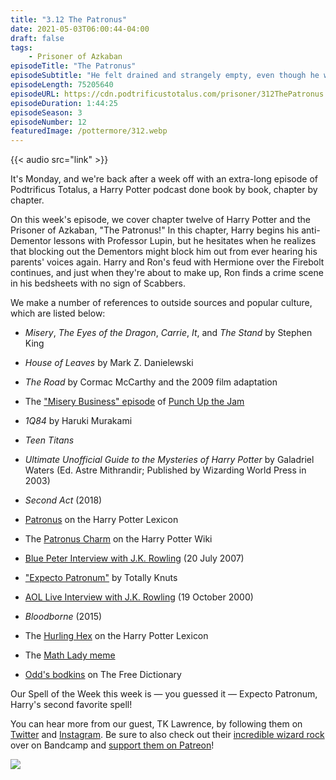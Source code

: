 ```yaml
---
title: "3.12 The Patronus"
date: 2021-05-03T06:00:44-04:00
draft: false
tags:
    - Prisoner of Azkaban
episodeTitle: "The Patronus"
episodeSubtitle: "He felt drained and strangely empty, even though he was so full of chocolate. Terrible though it was to hear his parents' last moments replayed inside his head, these were the only times Harry heard their voices since he was a very small child. But he'd never be able to produce a proper Patronus if he half wanted to hear his parents again..."
episodeLength: 75205640
episodeURL: https://cdn.podtrificustotalus.com/prisoner/312ThePatronus.mp3
episodeDuration: 1:44:25
episodeSeason: 3
episodeNumber: 12
featuredImage: /pottermore/312.webp
---
```

{{< audio src="link" >}}

It's Monday, and we're back after a week off with an extra-long episode of Podtrificus Totalus, a Harry Potter podcast done book by book, chapter by chapter.

On this week's episode, we cover chapter twelve of Harry Potter and the Prisoner of Azkaban, "The Patronus!" In this chapter, Harry begins his anti-Dementor lessons with Professor Lupin, but he hesitates when he realizes that blocking out the Dementors might block him out from ever hearing his parents' voices again. Harry and Ron's feud with Hermione over the Firebolt continues, and just when they're about to make up, Ron finds a crime scene in his bedsheets with no sign of Scabbers.

We make a number of references to outside sources and popular culture, which are listed below:

- *Misery*, *The Eyes of the Dragon*, *Carrie*, *It*, and *The Stand* by Stephen King

- *House of Leaves* by Mark Z. Danielewski

- *The Road* by Cormac McCarthy and the 2009 film adaptation

- The ["Misery Business" episode](https://www.podchaser.com/podcasts/punch-up-the-jam-596992/episodes/misery-business-by-paramore-32240950) of [Punch Up the Jam](https://headgum.com/punch-up-the-jam)

- *1Q84* by Haruki Murakami

- *Teen Titans*

- *Ultimate Unofficial Guide to the Mysteries of Harry Potter* by Galadriel Waters (Ed. Astre Mithrandir; Published by Wizarding World Press in 2003)

- *Second Act* (2018)

- [Patronus](https://www.hp-lexicon.org/magic/patronus/) on the Harry Potter Lexicon

- The [Patronus Charm](https://harrypotter.fandom.com/wiki/Patronus_Charm#Etymology) on the Harry Potter Wiki

- [Blue Peter Interview with J.K. Rowling](http://www.accio-quote.org/articles/2007/0720-bluepeter.html) (20 July 2007)

- ["Expecto Patronum"](https://totallyknuts.bandcamp.com/track/expecto-patronum) by Totally Knuts

- [AOL Live Interview with J.K. Rowling](https://www.cesnur.org/2001/potter/march_03.htm) (19 October 2000)

- *Bloodborne* (2015)

- The [Hurling Hex](https://www.hp-lexicon.org/magic/hurling-hex/) on the Harry Potter Lexicon

- The [Math Lady meme](https://knowyourmeme.com/memes/math-lady-confused-lady)

- [Odd's bodkins](https://idioms.thefreedictionary.com/odd%27s+bodkins) on The Free Dictionary

Our Spell of the Week this week is — you guessed it — Expecto Patronum, Harry's second favorite spell!

You can hear more from our guest, TK Lawrence, by following them on [Twitter](https://twitter.com/totallyknuts) and [Instagram](https://www.instagram.com/totallyknuts/). Be sure to also check out their [incredible wizard rock](http://totallyknuts.bandcamp.com/) over on Bandcamp and [support them on Patreon](https://www.patreon.com/totallyknuts)!

<img class="chapterArt" src="/chapter/312.webp" />